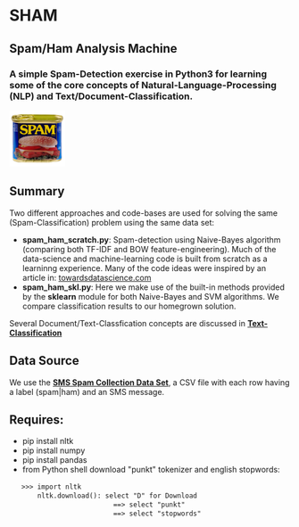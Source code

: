 # SHAM
## Spam/Ham Analysis Machine
### A simple Spam-Detection exercise in Python3 for learning some of the core concepts of Natural-Language-Processing (NLP) and Text/Document-Classification.  

<img src="https://github.com/bfanselow/DataScience/blob/master/img/spam.jpg" width="100" height="100">

## Summary
Two different approaches and code-bases are used for solving the same (Spam-Classification) problem using the same data set:
  * **spam_ham_scratch.py**: Spam-detection using Naive-Bayes algorithm (comparing both TF-IDF and BOW feature-engineering). Much of the data-science and machine-learning code is built from scratch as a learninng experience.  Many of the code ideas were inspired by an article in: [<u>towardsdatascience.com</u>](https://towardsdatascience.com/spam-classifier-in-python-from-scratch-27a98ddd8e73)
  * **spam_ham_skl.py**: Here we make use of the built-in methods provided by the **sklearn** module for both Naive-Bayes and SVM algorithms. We compare classification results to our homegrown solution.

Several Document/Text-Classfication concepts are discussed in **[Text-Classification](https://github.com/bfanselow/DataScience/blob/master/ML_PROJECTS/SHAM/Text-Classification.md)**
 
## Data Source 
We use the **[SMS Spam Collection Data Set](https://www.kaggle.com/uciml/sms-spam-collection-dataset)**, a CSV file with each row having a label (spam|ham) and an SMS message. 


## Requires:
 * pip install nltk
 * pip install numpy 
 * pip install pandas 
 * from Python shell download "punkt" tokenizer and english stopwords:
```
   >>> import nltk
       nltk.download(): select "D" for Download
                          ==> select "punkt"
                          ==> select "stopwords"
```

